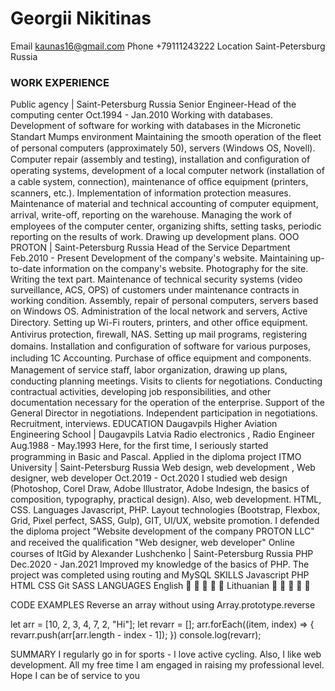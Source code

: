 # Georgii  Nikitinas
Email kaunas16@gmail.com
Phone +79111243222
Location Saint-Petersburg Russia
### WORK EXPERIENCE
Public agency  | Saint-Petersburg Russia
Senior Engineer-Head of the computing center
Oct.1994 - Jan.2010
Working with databases. Development of software for working with databases in the Micronetic Standart 
Mumps environment
Maintaining the smooth operation of the ﬂeet of personal computers (approximately 50), servers (Windows 
OS, Novell). Computer repair (assembly and testing), installation and conﬁguration of operating systems, 
development of a local computer network (installation of a cable system, connection), maintenance of 
oﬃce equipment (printers, scanners, etc.). Implementation of information protection measures.
Maintenance of material and technical accounting of computer equipment, arrival, write-oﬀ, reporting on 
the warehouse.
Managing the work of employees of the computer center, organizing shifts, setting tasks, periodic 
reporting on the results of work. Drawing up development plans.
OOO PROTON  | Saint-Petersburg Russia
Head of the Service Department
Feb.2010 - Present
Development of the company's website.
Maintaining up-to-date information on the company's website. Photography for the site. Writing the text 
part.
Maintenance of technical security systems (video surveillance, ACS, OPS) of customers under maintenance 
contracts in working condition. Assembly, repair of personal computers, servers based on Windows OS. 
Administration of the local network and servers, Active Directory. Setting up Wi-Fi routers, printers, and 
other oﬃce equipment. Antivirus protection, ﬁrewall, NAS. Setting up mail programs, registering domains. 
Installation and conﬁguration of software for various purposes, including 1C Accounting. Purchase of oﬃce 
equipment and components.
Management of service staﬀ, labor organization, drawing up plans, conducting planning meetings. Visits to 
clients for negotiations.
Conducting contractual activities, developing job responsibilities, and other documentation necessary for 
the operation of the enterprise. Support of the General Director in negotiations. Independent participation 
in negotiations.
Recruitment, interviews.
EDUCATION
Daugavpils Higher Aviation Engineering School  | Daugavpils Latvia
Radio electronics , Radio Engineer
Aug.1988 - May.1993
Here, for the ﬁrst time, I seriously started programming in Basic and Pascal. Applied in the diploma project
ITMO University  | Saint-Petersburg Russia
Web design, web development , Web designer, web developer
Oct.2019 - Oct.2020
I studied web design (Photoshop, Corel Draw, Adobe Illustrator, Adobe Indesign, the basics of composition, 
typography, practical design). Also, web development. HTML, CSS. Languages Javascript, PHP. Layout 
technologies (Bootstrap, Flexbox, Grid, Pixel perfect, SASS, Gulp), GIT, UI/UX, website promotion. I 
defended the diploma project "Website development of the company PROTON LLC" and received the 
qualiﬁcation "Web designer, web developer"
Online courses of ItGid by Alexander Lushchenko  | Saint-Petersburg
Russia
PHP
Dec.2020 - Jan.2021
Improved my knowledge of the basics of PHP. The project was completed using routing and MySQL
SKILLS
Javascript
PHP
HTML
CSS
Git
SASS
LANGUAGES
English     
Lithuanian     

CODE EXAMPLES
Reverse an array without using Array.prototype.reverse

let arr = [10, 2, 3, 4, 7, 2, "Hi"];
let revarr = [];
arr.forEach((item, index) => {
		revarr.push(arr[arr.length - index - 1]);
	})
console.log(revarr);

SUMMARY
I regularly go in for sports - I love active cycling. Also, I like web development. All my free time I am engaged in raising my professional level. Hope I can be of service to you
